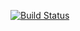 [![Build Status](https://travis-ci.org/ebaymademepoor/myTeam-V2.svg?branch=master)](https://travis-ci.org/ebaymademepoor/myTeam-V2)
